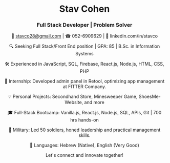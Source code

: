 <div align="center">
  <h1 >Stav Cohen</h1>
  <h3>Full Stack Developer | Problem Solver</h3> 

📧 stavco28@gmail.com | ☎ 052-6909629 | 💼 linkedin.com/in/stavco

🔍 Seeking Full Stack/Front End position | GPA: 85 | B.Sc. in Information Systems

🛠️ Experienced in JavaScript, SQL, Firebase, React.js, Node.js, HTML, CSS, PHP

🚀 Internship: Developed admin panel in Retool, optimizing app management at FITTER Company.

💡 Personal Projects: Secondhand Store, Minesweeper Game, ShoesMe-Website, and more 

🎓 Full-Stack Bootcamp: Vanilla.js, React.js, Node.js, SQL, APIs, Git | 700 hrs hands-on

🏅 Military: Led 50 soldiers, honed leadership and practical management skills.

💬 Languages: Hebrew (Native), English (Very Good)

Let's connect and innovate together!

</div>

